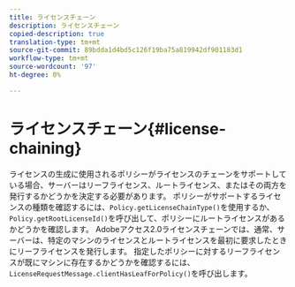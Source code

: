 ```yaml
---
title: ライセンスチェーン
description: ライセンスチェーン
copied-description: true
translation-type: tm+mt
source-git-commit: 89bdda1d4bd5c126f19ba75a819942df901183d1
workflow-type: tm+mt
source-wordcount: '97'
ht-degree: 0%

---
```



# ライセンスチェーン{#license-chaining}

ライセンスの生成に使用されるポリシーがライセンスのチェーンをサポートしている場合、サーバーはリーフライセンス、ルートライセンス、またはその両方を発行するかどうかを決定する必要があります。 ポリシーがサポートするライセンスの種類を確認するには、`Policy.getLicenseChainType()`を使用するか、`Policy.getRootLicenseId()`を呼び出して、ポリシーにルートライセンスがあるかどうかを確認します。 Adobeアクセス2.0ライセンスチェーンでは、通常、サーバーは、特定のマシンのライセンスとルートライセンスを最初に要求したときにリーフライセンスを発行します。 指定したポリシーに対するリーフライセンスが既にマシンに存在するかどうかを確認するには、`LicenseRequestMessage.clientHasLeafForPolicy()`を呼び出します。
